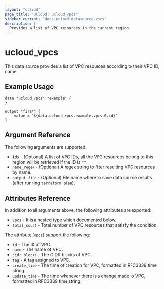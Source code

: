 ```yaml
---
layout: "ucloud"
page_title: "UCloud: ucloud_vpcs"
sidebar_current: "docs-ucloud-datasource-vpcs"
description: |-
  Provides a list of VPC resources in the current region.
---
```


# ucloud_vpcs

This data source provides a list of VPC resources according to their VPC ID, name.

## Example Usage

```hcl
data "ucloud_vpcs" "example" {
}

output "first" {
    value = "${data.ucloud_vpcs.example.vpcs.0.id}"
}
```

## Argument Reference

The following arguments are supported:

* `ids` - (Optional) A list of VPC IDs, all the VPC resources belong to this region will be retrieved if the ID is `""`.
* `name_regex` - (Optional) A regex string to filter resulting VPC resources by name.
* `output_file` - (Optional) File name where to save data source results (after running `terraform plan`).

## Attributes Reference

In addition to all arguments above, the following attributes are exported:

* `vpcs` - It is a nested type which documented below.
* `total_count` - Total number of VPC resources that satisfy the condition.

The attribute (`vpcs`) support the following:

* `id` - The ID of VPC.
* `name` - The name of VPC.
* `cidr_blocks` - The CIDR blocks of VPC.
* `tag` - A tag assigned to VPC.
* `create_time` - The time of creation for VPC, formatted in RFC3339 time string.
* `update_time` - The time whenever there is a change made to VPC, formatted in RFC3339 time string.